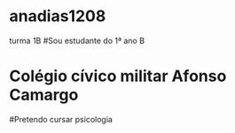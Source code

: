 # anadias1208
turma 1B
#Sou estudante do 1ª ano B
# Colégio cívico militar Afonso Camargo
#Pretendo cursar psicologia
